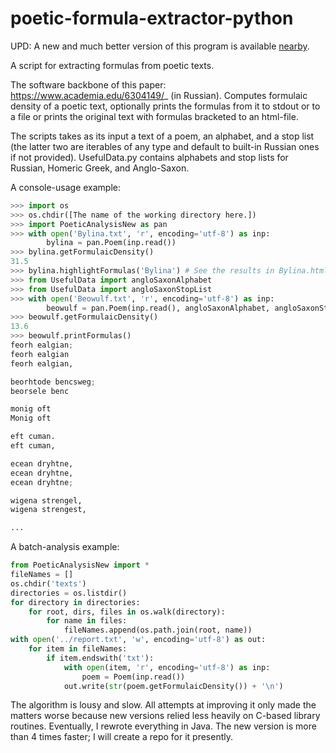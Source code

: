 poetic-formula-extractor-python
===============================

UPD: A new and much better version of this program is available [nearby](http://github.com/macleginn/fast-formulaic-analysis).

A script for extracting formulas from poetic texts.

The software backbone of this paper: https://www.academia.edu/6304149/_ (in Russian). Computes formulaic density of a poetic text, optionally prints the formulas from it to stdout or to a file or prints the original text with formulas bracketed to an html-file.

The scripts takes as its input a text of a poem, an alphabet, and a stop list (the latter two are iterables of any type and default to built-in Russian ones if not provided). UsefulData.py contains alphabets and stop lists for Russian, Homeric Greek, and Anglo-Saxon.

A console-usage example:

```python
>>> import os
>>> os.chdir([The name of the working directory here.])
>>> import PoeticAnalysisNew as pan
>>> with open('Bylina.txt', 'r', encoding='utf-8') as inp:
        bylina = pan.Poem(inp.read())
>>> bylina.getFormulaicDensity()
31.5
>>> bylina.highlightFormulas('Bylina') # See the results in Bylina.html.
>>> from UsefulData import angloSaxonAlphabet
>>> from UsefulData import angloSaxonStopList
>>> with open('Beowulf.txt', 'r', encoding='utf-8') as inp:
        beowulf = pan.Poem(inp.read(), angloSaxonAlphabet, angloSaxonStopList)
>>> beowulf.getFormulaicDensity()
13.6
>>> beowulf.printFormulas()
feorh ealgian;
feorh ealgian
feorh ealgian,

beorhtode bencsweg;
beorsele benc

monig oft
Monig oft

eft cuman.
eft cuman,

ecean dryhtne,
ecean dryhtne,
ecean dryhtne;

wigena strengel,
wigena strengest,

...
```

A batch-analysis example:

```python
from PoeticAnalysisNew import *
fileNames = []
os.chdir('texts')
directories = os.listdir()
for directory in directories:
    for root, dirs, files in os.walk(directory):
        for name in files:
            fileNames.append(os.path.join(root, name))
with open('../report.txt', 'w', encoding='utf-8') as out:
    for item in fileNames:
        if item.endswith('txt'):
            with open(item, 'r', encoding='utf-8') as inp:
                poem = Poem(inp.read())
            out.write(str(poem.getFormulaicDensity()) + '\n')
```

The algorithm is lousy and slow. All attempts at improving it only made the matters worse because new versions relied less heavily on C-based library routines. Eventually, I rewrote everything in Java. The new version is more than 4 times faster; I will create a repo for it presently.
